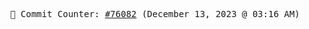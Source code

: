 <p align="center">
    <samp>
        📮 Commit Counter: <a href="https://github.com/Javascript-void0/Javascript-void0/commits/main">#76082</a> (December 13, 2023 @ 03:16 AM)
    </samp>
</p>
